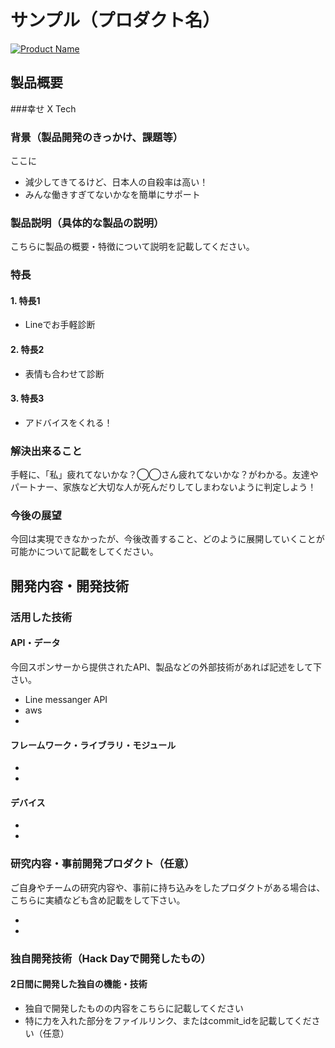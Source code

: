 # サンプル（プロダクト名）

[![Product Name](image.png)](https://www.youtube.com/watch?v=G5rULR53uMk)

## 製品概要
###幸せ X Tech

### 背景（製品開発のきっかけ、課題等）
ここに
- 減少してきてるけど、日本人の自殺率は高い！
- みんな働きすぎてないかなを簡単にサポート

### 製品説明（具体的な製品の説明）
こちらに製品の概要・特徴について説明を記載してください。

### 特長

#### 1. 特長1
- Lineでお手軽診断
#### 2. 特長2
- 表情も合わせて診断
#### 3. 特長3
- アドバイスをくれる！
### 解決出来ること
手軽に、「私」疲れてないかな？◯◯さん疲れてないかな？がわかる。友達やパートナー、家族など大切な人が死んだりしてしまわないように判定しよう！


### 今後の展望
今回は実現できなかったが、今後改善すること、どのように展開していくことが可能かについて記載をしてください。


## 開発内容・開発技術
### 活用した技術
#### API・データ
今回スポンサーから提供されたAPI、製品などの外部技術があれば記述をして下さい。

* Line messanger API
* aws 
* 

#### フレームワーク・ライブラリ・モジュール
* 
* 

#### デバイス
* 
* 

### 研究内容・事前開発プロダクト（任意）
ご自身やチームの研究内容や、事前に持ち込みをしたプロダクトがある場合は、こちらに実績なども含め記載をして下さい。

* 
* 


### 独自開発技術（Hack Dayで開発したもの）
#### 2日間に開発した独自の機能・技術
* 独自で開発したものの内容をこちらに記載してください
* 特に力を入れた部分をファイルリンク、またはcommit_idを記載してください（任意）
